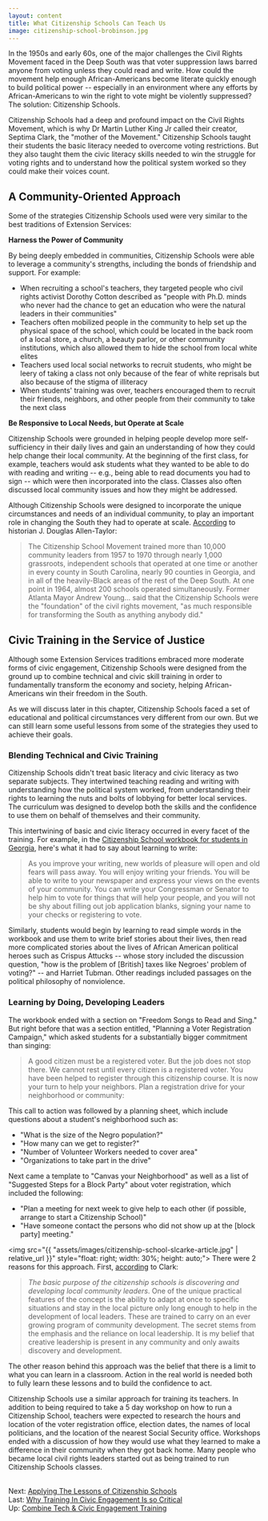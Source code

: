 ```yaml
---
layout: content
title: What Citizenship Schools Can Teach Us
image: citizenship-school-brobinson.jpg
---
```

In the 1950s and early 60s, one of the major challenges the Civil Rights Movement faced in the Deep South was that voter suppression laws barred anyone from voting unless they could read and write. How could the movement help enough African-Americans become literate quickly enough to build political power -- especially in an environment where any efforts by African-Americans to win the right to vote might be violently suppressed? The solution: Citizenship Schools.

Citizenship Schools had a deep and profound impact on the Civil Rights Movement, which is why Dr Martin Luther King Jr called their creator, Septima Clark, the "mother of the Movement." Citizenship Schools taught their students the basic literacy needed to overcome voting restrictions. But they also taught them the civic literacy skills needed to win the struggle for voting rights and to understand how the political system worked so they could make their voices count.

## A Community-Oriented Approach

Some of the strategies Citizenship Schools used were very similar to the best traditions of Extension Services:

__Harness the Power of Community__

By being deeply embedded in communities, Citizenship Schools were able to leverage a community's strengths, including the bonds of friendship and support. For example:
- When recruiting a school's teachers, they targeted people who civil rights activist  Dorothy Cotton described as "people with Ph.D. minds who never had the chance to get an education who were the natural leaders in their communities"
- Teachers often mobilized people in the community to help set up the physical space of the school, which could be located in the back room of a local store, a church, a beauty parlor, or other community institutions, which also allowed them to hide the school from local white elites
- Teachers used local social networks to recruit students, who might be leery of taking a class not only because of the fear of white reprisals but also because of the stigma of illiteracy 
- When students' training was over, teachers encouraged them to recruit their friends, neighbors, and other people from their community to take the next class

__Be Responsive to Local Needs, but Operate at Scale__

Citizenship Schools were grounded in helping people develop more self-sufficiency in their daily lives and gain an understanding of how they could help change their local community. At the beginning of the first class, for example, teachers would ask students what they wanted to be able to do with reading and writing -- e.g., being able to read documents you had to sign -- which were then incorporated into the class. Classes also often discussed local community issues and how they might be addressed.

Although Citizenship Schools were designed to incorporate the unique circumstances and needs of an individual community, to play an important role in changing the South they had to operate at scale. [According](http://www.safero.org/articles/septima.html) to historian J. Douglas Allen-Taylor:

> The Citizenship School Movement trained more than 10,000 community leaders from 1957 to 1970 through nearly 1,000 grassroots, independent schools that operated at one time or another in every county in South Carolina, nearly 90 counties in Georgia, and in all of the heavily-Black areas of the rest of the Deep South. At one point in 1964, almost 200 schools operated simultaneously.  Former Atlanta Mayor Andrew Young… said that the Citizenship Schools were the "foundation" of the civil rights movement, "as much responsible for transforming the South as anything anybody did."

## Civic Training in the Service of Justice

Although some Extension Services traditions embraced more moderate forms of civic engagement, Citizenship Schools were designed from the ground up to combine technical and civic skill training in order to fundamentally transform the economy and society, helping African-Americans win their freedom in the South.

As we will discuss later in this chapter, Citizenship Schools faced a set of educational and political circumstances very different from our own. But we can still learn some useful lessons from some of the strategies they used to achieve their goals.

### Blending Technical and Civic Training

Citizenship Schools didn't treat basic literacy and civic literacy as two separate subjects. They intertwined teaching reading and writing with understanding how the political system worked, from understanding their rights to learning the nuts and bolts of lobbying for better local services. The curriculum was designed to develop both the skills and the confidence to use them on behalf of themselves and their community.

This intertwining of basic and civic literacy occurred in every facet of the training. For example, in the [Citizenship School workbook for students in Georgia](https://www.crmvet.org/docs/cit_schools_workbook.pdf), here's what it had to say about learning to write:

> As you improve your writing, new worlds of pleasure will open and old fears will pass away. You will enjoy writing your friends. You will be able to write to your newspaper and express your views on the events of your community. You can write your Congressman or Senator to help him to vote for things that will help your people, and you will not be shy about filling out job application blanks, signing your name to your checks or registering to vote.

Similarly, students would begin by learning to read simple words in the workbook and use them to write brief stories about their lives, then read more complicated stories about the lives of African American political heroes such as Crispus Attucks  -- whose story included the discussion question, "how is the problem of [British] taxes like Negroes' problem of voting?" -- and Harriet Tubman. Other readings included passages on the political philosophy of nonviolence.

### Learning by Doing, Developing Leaders

The workbook ended with a section on "Freedom Songs to Read and Sing." But right before that was a section entitled, "Planning a Voter Registration Campaign," which asked students for a substantially bigger commitment than singing:

> A good citizen must be a registered voter. But the job does not stop there. We cannot rest until every citizen is a registered voter. You have been helped to register through this citizenship course. It is now your turn to help your neighbors. Plan a registration drive for your neighborhood or community:

This call to action was followed by a planning sheet, which include questions about a student's neighborhood such as:

- "What is the size of the Negro population?"
- "How many can we get to register?"
- "Number of Volunteer Workers needed to cover area"
- "Organizations to take part in the drive" 

Next came a template to "Canvas your Neighborhood" as well as a list of "Suggested Steps for a Block Party" about voter registration, which included the following:

- "Plan a meeting for next week to give help to each other (if possible, arrange to start a Citizenship School)" 
- "Have someone contact the persons who did not show up at the [block party] meeting."

<img src="{{ "assets/images/citizenship-school-slcarke-article.jpg" | relative_url }}" style="float: right; width: 30%; height: auto;">
There were 2 reasons for this approach. First, [according](https://www.crmvet.org/info/cs.htm) to Clark:

> _The basic purpose of the citizenship schools is discovering and developing local community leaders_. One of the unique practical features of the concept is the ability to adapt at once to specific situations and stay in the local picture only long enough to help in the development of local leaders. These are trained to carry on an ever growing program of community development. The secret stems from the emphasis and the reliance on local leadership. It is my belief that creative leadership is present in any community and only awaits discovery and development.

The other reason behind this approach was the belief that there is a limit to what you can learn in a classroom. Action in the real world is needed both to fully learn these lessons and to build the confidence to act. 

Citizenship Schools use a similar approach for training its teachers. In addition to being required to take a 5 day workshop on how to run a Citizenship School, teachers were expected to research the hours and location of the voter registration office, election dates, the names of local politicians, and the location of the nearest Social Security office. Workshops ended with a discussion of how they would use what they learned to make a difference in their community when they got back home.  Many people who became local civil rights leaders started out as being trained to run Citizenship Schools classes.

<br/> Next: [Applying The Lessons of Citizenship Schools](30-applying-lessons.html)
<br/>Last: [Why Training In Civic Engagement Is so Critical](10-why.html) 
<br/>Up: [Combine Tech &amp; Civic Engagement Training](00-index.html)

